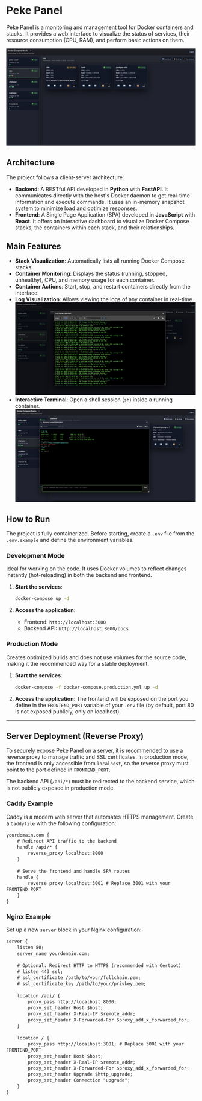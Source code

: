 # Peke Panel

Peke Panel is a monitoring and management tool for Docker containers and stacks. It provides a web interface to visualize the status of services, their resource consumption (CPU, RAM), and perform basic actions on them.

![Peke Panel Dashboard](./assets/panel.jpg)

## Architecture

The project follows a client-server architecture:

-   **Backend**: A RESTful API developed in **Python** with **FastAPI**. It communicates directly with the host's Docker daemon to get real-time information and execute commands. It uses an in-memory snapshot system to minimize load and optimize responses.
-   **Frontend**: A Single Page Application (SPA) developed in **JavaScript** with **React**. It offers an interactive dashboard to visualize Docker Compose stacks, the containers within each stack, and their relationships.

## Main Features

-   **Stack Visualization**: Automatically lists all running Docker Compose stacks.
-   **Container Monitoring**: Displays the status (running, stopped, unhealthy), CPU, and memory usage for each container.
-   **Container Actions**: Start, stop, and restart containers directly from the interface.
-   **Log Visualization**: Allows viewing the logs of any container in real-time.
    ![Log Modal](./assets/logs.jpg)
-   **Interactive Terminal**: Open a shell session (`sh`) inside a running container.
    ![Shell Modal](./assets/shell.jpg)

## How to Run

The project is fully containerized. Before starting, create a `.env` file from the `.env.example` and define the environment variables.

### Development Mode

Ideal for working on the code. It uses Docker volumes to reflect changes instantly (hot-reloading) in both the backend and frontend.

1.  **Start the services**:
    ```bash
    docker-compose up -d
    ```

2.  **Access the application**:
    -   Frontend: `http://localhost:3000`
    -   Backend API: `http://localhost:8000/docs`

### Production Mode

Creates optimized builds and does not use volumes for the source code, making it the recommended way for a stable deployment.

1.  **Start the services**:
    ```bash
    docker-compose -f docker-compose.production.yml up -d
    ```

2.  **Access the application**: The frontend will be exposed on the port you define in the `FRONTEND_PORT` variable of your `.env` file (by default, port 80 is not exposed publicly, only on localhost).

---

## Server Deployment (Reverse Proxy)

To securely expose Peke Panel on a server, it is recommended to use a reverse proxy to manage traffic and SSL certificates. In production mode, the frontend is only accessible from `localhost`, so the reverse proxy must point to the port defined in `FRONTEND_PORT`.

The backend API (`/api/*`) must be redirected to the backend service, which is not publicly exposed in production mode.

### Caddy Example

Caddy is a modern web server that automates HTTPS management. Create a `Caddyfile` with the following configuration:

```caddy
yourdomain.com {
    # Redirect API traffic to the backend
    handle /api/* {
        reverse_proxy localhost:8000
    }

    # Serve the frontend and handle SPA routes
    handle {
        reverse_proxy localhost:3001 # Replace 3001 with your FRONTEND_PORT
    }
}
```

### Nginx Example

Set up a new `server` block in your Nginx configuration:

```nginx
server {
    listen 80;
    server_name yourdomain.com;

    # Optional: Redirect HTTP to HTTPS (recommended with Certbot)
    # listen 443 ssl;
    # ssl_certificate /path/to/your/fullchain.pem;
    # ssl_certificate_key /path/to/your/privkey.pem;

    location /api/ {
        proxy_pass http://localhost:8000;
        proxy_set_header Host $host;
        proxy_set_header X-Real-IP $remote_addr;
        proxy_set_header X-Forwarded-For $proxy_add_x_forwarded_for;
    }

    location / {
        proxy_pass http://localhost:3001; # Replace 3001 with your FRONTEND_PORT
        proxy_set_header Host $host;
        proxy_set_header X-Real-IP $remote_addr;
        proxy_set_header X-Forwarded-For $proxy_add_x_forwarded_for;
        proxy_set_header Upgrade $http_upgrade;
        proxy_set_header Connection "upgrade";
    }
}
```